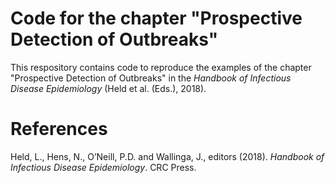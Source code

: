 Code for the chapter "Prospective Detection of Outbreaks"
================

This respository contains code to reproduce the examples of the chapter "Prospective Detection of Outbreaks" in the *Handbook of Infectious Disease Epidemiology* (Held et al. (Eds.), 2018).

References
==========

Held, L., Hens, N., O’Neill, P.D. and Wallinga, J., editors (2018). *Handbook of Infectious Disease Epidemiology*. CRC Press.
